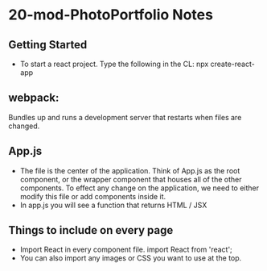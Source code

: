 # 20-mod-PhotoPortfolio Notes
## Getting Started
* To start a react project. Type the following in the CL: npx create-react-app <name of project>

## webpack: 
Bundles up and runs a development server that restarts when files are changed.

## App.js
* The file is the center of the application. Think of App.js as the root component, or the wrapper component that houses all of the other components. To effect any change on the application, we need to either modify this file or add components inside it.
* In app.js you will see a function that returns HTML / JSX

## Things to include on every page
* Import React in every component file. import React from 'react';
* You can also import any images or CSS you want to use at the top.